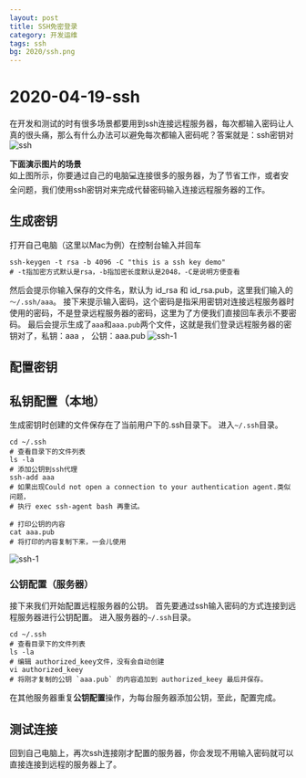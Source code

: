 ```yaml
---
layout: post
title: SSH免密登录
category: 开发运维
tags: ssh
bg: 2020/ssh.png
---
```


# 2020-04-19-ssh

在开发和测试的时有很多场景都要用到ssh连接远程服务器，每次都输入密码让人真的很头痛，那么有什么办法可以避免每次都输入密码呢？答案就是：ssh密钥对 ![ssh](../.gitbook/assets/ssh%20%281%29.png)

**下面演示图片的场景**  
如上图所示，你要通过自己的电脑💻连接很多的服务器，为了节省工作，或者安全问题，我们使用ssh密钥对来完成代替密码输入连接远程服务器的工作。

## 生成密钥

打开自己电脑（这里以Mac为例）在控制台输入并回车

```text
ssh-keygen -t rsa -b 4096 -C "this is a ssh key demo" 
# -t指加密方式默认是rsa，-b指加密长度默认是2048，-C是说明方便查看
```

然后会提示你输入保存的文件名，默认为 id\_rsa 和 id\_rsa.pub，这里我们输入的`～/.ssh/aaa`。 接下来提示输入密码，这个密码是指采用密钥对连接远程服务器时使用的密码，不是登录远程服务器的密码，这里为了方便我们直接回车表示不要密码。 最后会提示生成了`aaa`和`aaa.pub`两个文件，这就是我们登录远程服务器的密钥对了，私钥：aaa ， 公钥：aaa.pub ![ssh-1](../.gitbook/assets/ssh-1%20%281%29.png)

## 配置密钥

## 私钥配置（本地）

生成密钥时创建的文件保存在了当前用户下的.ssh目录下。 进入`~/.ssh`目录。

```text
cd ~/.ssh 
# 查看目录下的文件列表
ls -la
# 添加公钥到ssh代理
ssh-add aaa
# 如果出现Could not open a connection to your authentication agent.类似问题，
# 执行 exec ssh-agent bash 再重试。

# 打印公钥的内容
cat aaa.pub
# 将打印的内容复制下来，一会儿使用
```

![ssh-1](../.gitbook/assets/ssh-2%20%281%29.png)

### 公钥配置（服务器）

接下来我们开始配置远程服务器的公钥。 首先要通过ssh输入密码的方式连接到远程服务器进行公钥配置。 进入服务器的`~/.ssh`目录。

```text
cd ~/.ssh
# 查看目录下的文件列表
ls -la
# 编辑 authorized_keey文件，没有会自动创建
vi authorized_keey
# 将刚才复制的公钥 `aaa.pub` 的内容追加到 authorized_keey 最后并保存。
```

在其他服务器重复**公钥配置**操作，为每台服务器添加公钥，至此，配置完成。

## 测试连接

回到自己电脑上，再次ssh连接刚才配置的服务器，你会发现不用输入密码就可以直接连接到远程的服务器上了。

